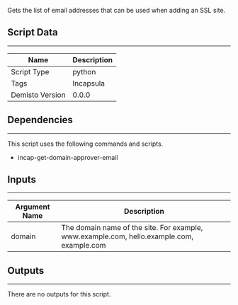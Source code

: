 Gets the list of email addresses that can be used when adding an SSL site.
## Script Data
---

| **Name** | **Description** |
| --- | --- |
| Script Type | python |
| Tags | Incapsula |
| Demisto Version | 0.0.0 |

## Dependencies
---
This script uses the following commands and scripts.
* incap-get-domain-approver-email

## Inputs
---

| **Argument Name** | **Description** |
| --- | --- |
| domain | The domain name of the site. For example, www<span>.example<span>.com, hello.example<span>.com, example<span>.com |

## Outputs
---
There are no outputs for this script.
